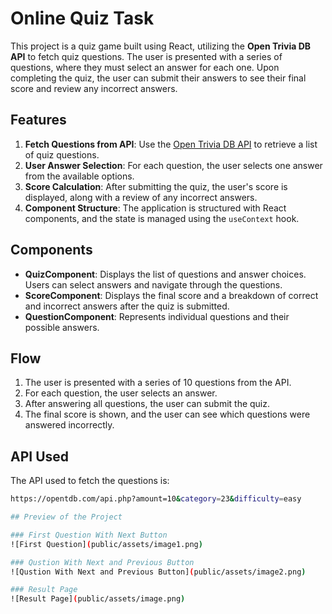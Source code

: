 # Online Quiz Task

This project is a quiz game built using React, utilizing the **Open Trivia DB API** to fetch quiz questions. The user is presented with a series of questions, where they must select an answer for each one. Upon completing the quiz, the user can submit their answers to see their final score and review any incorrect answers.

## Features

1. **Fetch Questions from API**: Use the [Open Trivia DB API](https://opentdb.com/api.php?amount=10&category=23&difficulty=easy) to retrieve a list of quiz questions.
2. **User Answer Selection**: For each question, the user selects one answer from the available options.
3. **Score Calculation**: After submitting the quiz, the user's score is displayed, along with a review of any incorrect answers.
4. **Component Structure**: The application is structured with React components, and the state is managed using the `useContext` hook.

## Components

- **QuizComponent**: Displays the list of questions and answer choices. Users can select answers and navigate through the questions.
- **ScoreComponent**: Displays the final score and a breakdown of correct and incorrect answers after the quiz is submitted.
- **QuestionComponent**: Represents individual questions and their possible answers.

## Flow

1. The user is presented with a series of 10 questions from the API.
2. For each question, the user selects an answer.
3. After answering all questions, the user can submit the quiz.
4. The final score is shown, and the user can see which questions were answered incorrectly.

## API Used

The API used to fetch the questions is:

```bash
https://opentdb.com/api.php?amount=10&category=23&difficulty=easy

## Preview of the Project 

### First Question With Next Button
![First Question](public/assets/image1.png)

### Qustion With Next and Previous Button
![Qustion With Next and Previous Button](public/assets/image2.png)

### Result Page
![Result Page](public/assets/image.png)
